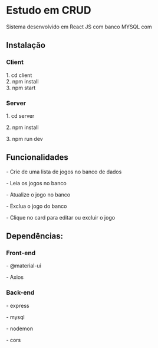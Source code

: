 <h1>Estudo em CRUD</h1>
Sistema desenvolvido em React JS com banco MYSQL com</br>

<h2>Instalação</h2>
<h3>Client</h3>
1. cd client</br>
2. npm install</br>
3. npm start</br>

<h3>Server</h3>
<p>1. cd server</p>
<p>2. npm install</p>
<p>3. npm run dev</p>

<h2>Funcionalidades</h2>
<p>- Crie de uma lista de jogos no banco de dados</p>
<p>- Leia os jogos no banco</p>
<p>- Atualize o jogo no banco</p>
<p>- Exclua o jogo do banco</p>
<p>- Clique no card para editar ou excluir o jogo</p>

<h2>Dependências:</h2>
<h3>Front-end</h3>
<p>- @material-ui</p>
<p>- Axios</p>

<h3>Back-end</h3>
<p>- express</p>
<p>- mysql</p>
<p>- nodemon</p>
<p>- cors</p>

